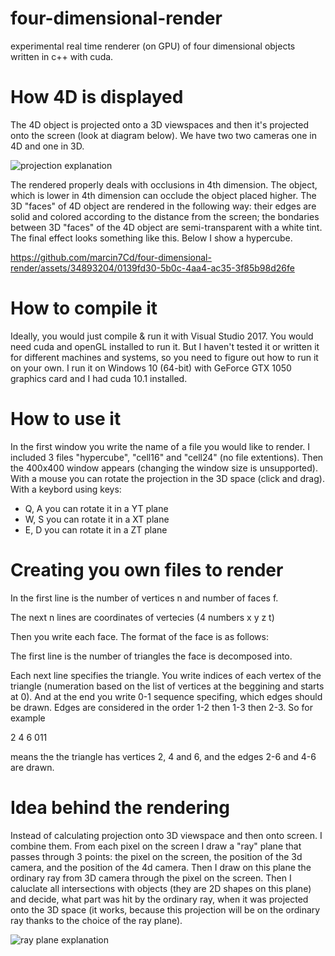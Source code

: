 # four-dimensional-render
experimental real time renderer (on GPU) of four dimensional objects written in c++ with cuda.

# How 4D is displayed
The 4D object is projected onto a 3D viewspaces and then it's projected onto the screen (look at diagram below). We have two two cameras one in 4D and one in 3D.

![projection explanation](https://github.com/marcin7Cd/four-dimensional-render/assets/34893204/ba7dda40-f0d7-4401-ae7e-406a7e82f117)

The rendered properly deals with occlusions in 4th dimension. The object, which is lower in 4th dimension can occlude the object placed higher. The 3D "faces" of 4D object are rendered in the following way: their edges are solid and colored according to the distance from the screen; the bondaries between 3D "faces" of the 4D object are semi-transparent with a white tint. The final effect looks something like this. Below I show a hypercube.



https://github.com/marcin7Cd/four-dimensional-render/assets/34893204/0139fd30-5b0c-4aa4-ac35-3f85b98d26fe


# How to compile it
Ideally, you would just compile & run it with Visual Studio 2017. You would need cuda and openGL installed to run it. But I haven't tested it or written it for different machines and systems, so you need to figure out how to run it on your own. I run it on Windows 10 (64-bit) with GeForce GTX 1050 graphics card and I had cuda 10.1 installed. 
# How to use it
In the first window you write the name of a file you would like to render. I included 3 files "hypercube", "cell16" and "cell24" (no file extentions). Then the 400x400 window appears (changing the window size is unsupported). With a mouse you can rotate the projection in the 3D space (click and drag). With a keybord using keys:
 + Q, A you can rotate it in a YT plane
 + W, S you can rotate it in a XT plane
 + E, D you can rotate it in a ZT plane

# Creating you own files to render
In the first line is the number of vertices n and number of faces f. 

The next n lines are coordinates of vertecies (4 numbers x y z t)

Then you write each face. The format of the face is as follows:

The first line is the number of triangles the face is decomposed into.

Each next line specifies the triangle. You write indices of each vertex of the triangle (numeration based on the list of vertices at the beggining and starts at 0). And at the end you write 0-1 sequence specifing, which edges should be drawn. Edges are considered in the order 1-2 then 1-3 then 2-3. So for example 

2 4 6 011

means the the triangle has vertices 2, 4 and 6, and the edges 2-6 and 4-6 are drawn.

# Idea behind the rendering
Instead of calculating projection onto 3D viewspace and then onto screen. I combine them. From each pixel on the screen I draw a "ray" plane that passes through 3 points: the pixel on the screen, the position of the 3d camera, and the position of the 4d camera. Then I draw on this plane the ordinary ray from 3D camera through the pixel on the screen. Then I caluclate all intersections with objects (they are 2D shapes on this plane) and decide, what part was hit by the ordinary ray, when it was projected onto the 3D space (it works, because this projection will be on the ordinary ray thanks to the choice of the ray plane).

![ray plane explanation](https://github.com/marcin7Cd/four-dimensional-render/assets/34893204/df28a46e-23d1-4583-a06f-9240d1303471)


